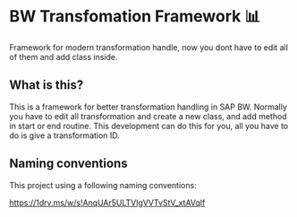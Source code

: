 # BW Transfomation Framework :bar_chart:

Framework for modern transformation handle, now you dont have to edit all of them and add class inside.

## What is this?

This is a framework for better transformation handling in SAP BW. Normally you have to edit all transformation and create a new class, and add method in start or end routine. This development can do this for you, all you have to do is give a transformation ID.

## Naming conventions

This project using a following naming conventions:

https://1drv.ms/w/s!AnqUAr5ULTVlgVVTvStV_xtAVqlf


